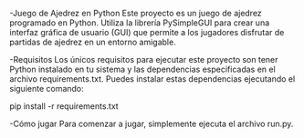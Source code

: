 -Juego de Ajedrez en Python
    Este proyecto es un juego de ajedrez programado en Python. Utiliza la librería PySimpleGUI para crear una interfaz gráfica de usuario (GUI) que permite a los jugadores disfrutar de partidas de ajedrez en un entorno amigable.

-Requisitos
    Los únicos requisitos para ejecutar este proyecto son tener Python instalado en tu sistema y las dependencias especificadas en el archivo requirements.txt. Puedes instalar estas dependencias ejecutando el siguiente comando:

pip install -r requirements.txt

-Cómo jugar
    Para comenzar a jugar, simplemente ejecuta el archivo run.py.